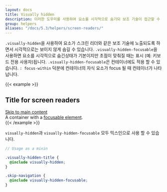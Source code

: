 ```yaml
---
layout: docs
title: Visually hidden
description: 이러한 도우미를 사용하여 요소를 시각적으로 숨기되 보조 기술이 접근할 수 있도록 유지해 보세요.
group: helpers
aliases: "/docs/5.3/helpers/screen-readers/"
---
```


`.visually-hidden`을 사용하여 요소가 스크린 리더와 같은 보조 기술에 노출되도록 하면서 시각적으로는 보이지 않게 숨길 수 있습니다. `.visually-hidden-focusable`을 사용하면 요소를 시각적으로 숨긴상태가 기본이지만 초점이 맞춰질 때는 표시 (예: 키보드 전용 사용자)됩니다. `.visually-hidden-focusable`은 컨테이너에도 적용 할 수 있습니다. `: focus-within` 덕분에 컨테이너의 자식 요소가 focus 될 때 컨테이너가 나타납니다.

{{< example >}}
<h2 class="visually-hidden">Title for screen readers</h2>
<a class="visually-hidden-focusable" href="#content">Skip to main content</a>
<div class="visually-hidden-focusable">A container with a <a href="#">focusable element</a>.</div>
{{< /example >}}

`visually-hidden`과 `visually-hidden-focusable` 모두 믹스인으로 사용 할 수 있습니다.

```scss
// Usage as a mixin

.visually-hidden-title {
  @include visually-hidden;
}

.skip-navigation {
  @include visually-hidden-focusable;
}
```
